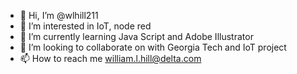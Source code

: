 - 👋 Hi, I’m @wlhill211
- 👀 I’m interested in IoT, node red 
- 🌱 I’m currently learning Java Script and Adobe Illustrator
- 💞️ I’m looking to collaborate on with Georgia Tech and IoT project
- 📫 How to reach me william.l.hill@delta.com

<!---
wlhill211/wlhill211 is a ✨ special ✨ repository because its `README.md` (this file) appears on your GitHub profile.
You can click the Preview link to take a look at your changes.
--->
